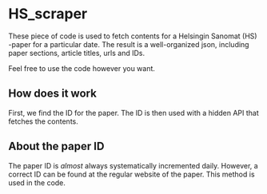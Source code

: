 # HS_scraper
These piece of code is used to fetch contents for a Helsingin Sanomat (HS) -paper for a particular date. The result is a well-organized json, including paper sections, article titles, urls and IDs.

Feel free to use the code however you want.

## How does it work
First, we find the ID for the paper. The ID is then used with a hidden API that fetches the contents.

## About the paper ID
The paper ID is *almost* always systematically incremented daily. However, a correct ID can be found at the regular website of the paper. This method is used in the code.
